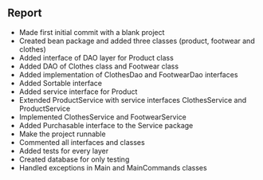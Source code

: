 ## Report

* Made first initial commit with a blank project
* Created bean package and added three classes (product, footwear and clothes)
* Added interface of DAO layer for Product class
* Added DAO of Clothes class and Footwear class
* Added implementation of ClothesDao and FootwearDao interfaces
* Added Sortable interface
* Added service interface for Product
* Extended ProductService with service interfaces ClothesService and ProductService
* Implemented ClothesService and FootwearService
* Added Purchasable interface to the Service package
* Make the project runnable
* Commented all interfaces and classes
* Added tests for every layer
* Created database for only testing
* Handled exceptions in Main and MainCommands classes